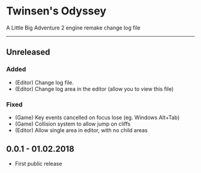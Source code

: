 # Twinsen's Odyssey
A Little Big Adventure 2 engine remake change log file

---

## Unreleased
### Added
* (Editor) Change log file.
* (Editor) Change log area in the editor (allow you to view this file)

### Fixed
* (Game) Key events cancelled on focus lose (eg. Windows Alt+Tab)
* (Game) Collision system to allow jump on cliffs
* (Editor) Allow single area in editor, with no child areas

## 0.0.1 - 01.02.2018
* First public release
